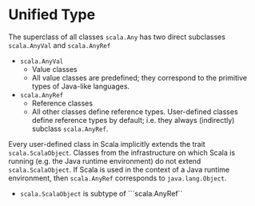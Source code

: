 # Unified Type

The superclass of all classes ```scala.Any``` has two direct subclasses ```scala.AnyVal``` and ```scala.AnyRef```
- ```scala.AnyVal```
  - Value classes
  - All value classes are predefined; they correspond to the primitive types of Java-like languages.
- ```scala.AnyRef```
  - Reference classes
  - All other classes define reference types. User-defined classes define reference types by default; i.e. they always (indirectly) subclass ```scala.AnyRef```.
  
Every user-defined class in Scala implicitly extends the trait ```scala.ScalaObject```. Classes from the infrastructure on which Scala is running (e.g. the Java runtime environment) do not extend ```scala.ScalaObject```. If Scala is used in the context of a Java runtime environment, then ```scala.AnyRef``` corresponds to ```java.lang.Object```. 
- ```scala.ScalaObject``` is subtype of ```scala.AnyRef``
